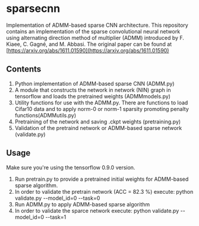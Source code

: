 # sparsecnn
Implementation of ADMM-based sparse CNN architecture.
This repository contains an implementation of the sparse convolutional neural network using alternating direction method of multiplier (ADMM) introduced by F. Kiaee, C. Gagné, and M. Abbasi. The original paper can be found at
[https://arxiv.org/abs/1611.01590](https://arxiv.org/abs/1611.01590)

## Contents

1. Python implementation of ADMM-based sparse CNN (ADMM.py)
2. A module that constructs the network in network (NIN) graph in tensorflow and loads the pretrained weights (ADMMmodels.py)
3. Utility functions for use with the ADMM.py. There are functions to load Cifar10 data and to apply norm-0 or norm-1 sparsity promoting penalty functions(ADMMutils.py)
4. Pretraining of the network and saving .ckpt weights (pretraining.py) 
5. Validation of the pretraind network or ADMM-based sparse network (validate.py)

## Usage

Make sure you're using the tensorflow 0.9.0 version.

1. Run pretrain.py to provide a pretrained initial weights for ADMM-based sparse algorithm.
2. In order to validate the pretrain network (ACC = 82.3 %) execute:
 python validate.py --model_id=0 --task=0 
3. Run ADMM.py to apply ADMM-based sparse algorithm
4. In order to validate the sparce network execute:
 python validate.py --model_id=0 --task=1
